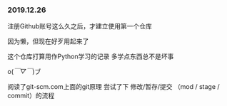 ### 2019.12.26

注册Github账号这么久之后，才建立使用第一个仓库

因为懒，但现在好歹用起来了


这个仓库打算用作Python学习的记录
多学点东西总不是坏事

o(*￣▽￣*)ブ

阅读了git-scm.com上面的git原理
尝试了下 修改/暂存/提交 （mod / stage / commit）的流程
